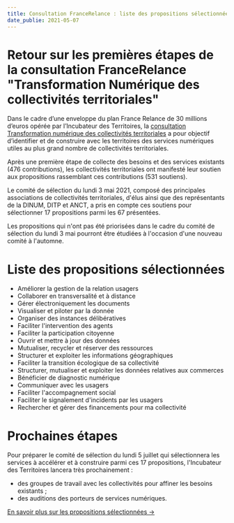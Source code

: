 ```yaml
---
title: Consultation FranceRelance : liste des propositions sélectionnées
date_publie: 2021-05-07
---
```

# Retour sur les premières étapes de la consultation FranceRelance "Transformation Numérique des collectivités territoriales"

Dans le cadre d’une enveloppe du plan France Relance de 30 millions d’euros opérée par l’Incubateur des Territoires, la [consultation Transformation numérique des collectivités territoriales](https://mon.incubateur.anct.gouv.fr/processes/transformation-numerique) a pour objectif d’identifier et de construire avec les territoires des services numériques utiles au plus grand nombre de collectivités territoriales.

Après une première étape de collecte des besoins et des services existants (476 contributions), les collectivités territoriales ont manifesté leur soutien aux propositions rassemblant ces contributions (531 soutiens). 

Le comité de sélection du lundi 3 mai 2021, composé des principales associations de collectivités territoriales, d'élus ainsi que des représentants de la DINUM, DITP et ANCT, a pris en compte ces soutiens pour sélectionner 17 propositions parmi les 67 présentées.

Les propositions qui n'ont pas été priorisées dans le cadre du comité de sélection du lundi 3 mai pourront être étudiées à l'occasion d'une nouveau comité à l'automne. 

# Liste des propositions sélectionnées

* Améliorer la gestion de la relation usagers
* Collaborer en transversalité et à distance
* Gérer électroniquement les documents
* Visualiser et piloter par la donnée 
* Organiser des instances délibératives
* Faciliter l'intervention des agents
* Faciliter la participation citoyenne
* Ouvrir et mettre à jour des données
* Mutualiser, recycler et réserver des ressources 
* Structurer et exploiter les informations géographiques
* Faciliter la transition écologique de sa collectivité
* Structurer, mutualiser et exploiter les données relatives aux commerces
* Bénéficier de diagnostic numérique
* Communiquer avec les usagers
* Faciliter l'accompagnement social
* Faciliter le signalement d'incidents par les usagers
* Rechercher et gérer des financements pour ma collectivité

# Prochaines étapes

Pour préparer le comité de sélection du lundi 5 juillet qui sélectionnera les services à accélérer et à construire parmi ces 17 propositions, l'Incubateur des Territoires lancera très prochainement :
* des groupes de travail avec les collectivités pour affiner les besoins existants ;
* des auditions des porteurs de services numériques.

<a class="cta shadow-yellow" href="https://airtable.com/shrUntwx9fJ2IsQlT/tblSMdfQ1qadwjzXv">
  En savoir plus sur les propositions sélectionnées →
</a>
